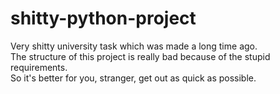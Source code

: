 # shitty-python-project
Very shitty university task which was made a long time ago.  
The structure of this project is really bad because of the stupid requirements.  
So it's better for you, stranger, get out as quick as possible.
